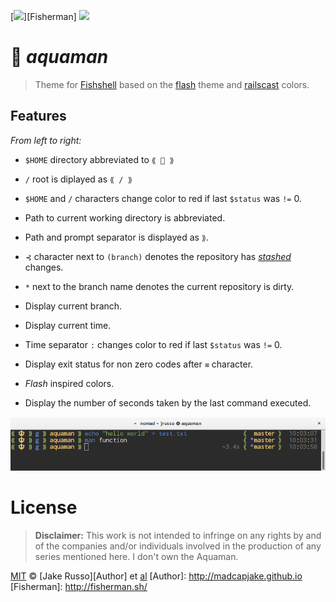 [![](https://img.shields.io/badge/Themes-Fisherman-00bafe.svg?style=flat-square)][Fisherman]
![](https://img.shields.io/badge/License-MIT-707070.svg?style=flat-square)


# :trident: _aquaman_


> Theme for [Fishshell](fishshell.com) based on the [flash](https://github.com/wa/flash) theme and [railscast](https://github.com/ericfreese/atom-railscast-theme) colors.

## Features

_From left to right:_

+ `$HOME` directory abbreviated to `⟪ 🔱 ⟫`
+ `/` root is diplayed as `⟪ / ⟫`
+ `$HOME` and `/` characters change color to red if last `$status`  was `!=` 0.
+ Path to current working directory is abbreviated.
+ Path and prompt separator is displayed as `⟫`.

+ `⊰` character next to `(branch)` denotes the repository has [_stashed_](https://git-scm.com/book/no-nb/v1/Git-Tools-Stashing) changes.
+ `*` next to the branch name denotes the current repository is dirty.
+ Display current branch.
+ Display current time.
+ Time separator `:` changes color to red if last `$status`  was `!=` 0.
+ Display exit status for non zero codes after `≡` character.
+ _Flash_ inspired colors.
+ Display the number of seconds taken by the last command executed.

<p align="center">
<img src="https://raw.githubusercontent.com/MadcapJake/aquaman/master/example1.png">
</p>



# License

> __Disclaimer:__ This work is not intended to infringe on any rights by and of the companies and/or individuals involved in the production of any series mentioned here. I don't own the Aquaman.


[MIT](http://opensource.org/licenses/MIT) © [Jake Russo][Author] et [al](https://github.com/bucaran/batman/graphs/contributors)
[Author]: http://madcapjake.github.io
[Fisherman]: http://fisherman.sh/
